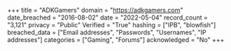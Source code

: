 +++
title = "ADKGamers"
domain = "https://adkgamers.com"
date_breached = "2016-08-02"
date = "2022-05-04"
record_count = "3,121"
privacy = "Public"
Verified = "True"
hashing = ["IPB", "blowfish"]
breached_data = ["Email addresses", "Passwords", "Usernames", "IP addresses"]
categories = ["Gaming", "Forums"]
acknowledged = "No"
+++
